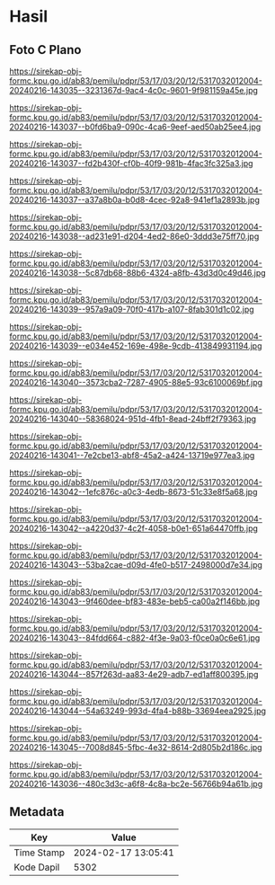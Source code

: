# Hasil

## Foto C Plano

https://sirekap-obj-formc.kpu.go.id/ab83/pemilu/pdpr/53/17/03/20/12/5317032012004-20240216-143035--3231367d-9ac4-4c0c-9601-9f981159a45e.jpg

https://sirekap-obj-formc.kpu.go.id/ab83/pemilu/pdpr/53/17/03/20/12/5317032012004-20240216-143037--b0fd6ba9-090c-4ca6-9eef-aed50ab25ee4.jpg

https://sirekap-obj-formc.kpu.go.id/ab83/pemilu/pdpr/53/17/03/20/12/5317032012004-20240216-143037--fd2b430f-cf0b-40f9-981b-4fac3fc325a3.jpg

https://sirekap-obj-formc.kpu.go.id/ab83/pemilu/pdpr/53/17/03/20/12/5317032012004-20240216-143037--a37a8b0a-b0d8-4cec-92a8-941ef1a2893b.jpg

https://sirekap-obj-formc.kpu.go.id/ab83/pemilu/pdpr/53/17/03/20/12/5317032012004-20240216-143038--ad231e91-d204-4ed2-86e0-3ddd3e75ff70.jpg

https://sirekap-obj-formc.kpu.go.id/ab83/pemilu/pdpr/53/17/03/20/12/5317032012004-20240216-143038--5c87db68-88b6-4324-a8fb-43d3d0c49d46.jpg

https://sirekap-obj-formc.kpu.go.id/ab83/pemilu/pdpr/53/17/03/20/12/5317032012004-20240216-143039--957a9a09-70f0-417b-a107-8fab301d1c02.jpg

https://sirekap-obj-formc.kpu.go.id/ab83/pemilu/pdpr/53/17/03/20/12/5317032012004-20240216-143039--e034e452-169e-498e-9cdb-413849931194.jpg

https://sirekap-obj-formc.kpu.go.id/ab83/pemilu/pdpr/53/17/03/20/12/5317032012004-20240216-143040--3573cba2-7287-4905-88e5-93c6100069bf.jpg

https://sirekap-obj-formc.kpu.go.id/ab83/pemilu/pdpr/53/17/03/20/12/5317032012004-20240216-143040--58368024-951d-4fb1-8ead-24bff2f79363.jpg

https://sirekap-obj-formc.kpu.go.id/ab83/pemilu/pdpr/53/17/03/20/12/5317032012004-20240216-143041--7e2cbe13-abf8-45a2-a424-13719e977ea3.jpg

https://sirekap-obj-formc.kpu.go.id/ab83/pemilu/pdpr/53/17/03/20/12/5317032012004-20240216-143042--1efc876c-a0c3-4edb-8673-51c33e8f5a68.jpg

https://sirekap-obj-formc.kpu.go.id/ab83/pemilu/pdpr/53/17/03/20/12/5317032012004-20240216-143042--a4220d37-4c2f-4058-b0e1-651a64470ffb.jpg

https://sirekap-obj-formc.kpu.go.id/ab83/pemilu/pdpr/53/17/03/20/12/5317032012004-20240216-143043--53ba2cae-d09d-4fe0-b517-2498000d7e34.jpg

https://sirekap-obj-formc.kpu.go.id/ab83/pemilu/pdpr/53/17/03/20/12/5317032012004-20240216-143043--9f460dee-bf83-483e-beb5-ca00a2f146bb.jpg

https://sirekap-obj-formc.kpu.go.id/ab83/pemilu/pdpr/53/17/03/20/12/5317032012004-20240216-143043--84fdd664-c882-4f3e-9a03-f0ce0a0c6e61.jpg

https://sirekap-obj-formc.kpu.go.id/ab83/pemilu/pdpr/53/17/03/20/12/5317032012004-20240216-143044--857f263d-aa83-4e29-adb7-ed1aff800395.jpg

https://sirekap-obj-formc.kpu.go.id/ab83/pemilu/pdpr/53/17/03/20/12/5317032012004-20240216-143044--54a63249-993d-4fa4-b88b-33694eea2925.jpg

https://sirekap-obj-formc.kpu.go.id/ab83/pemilu/pdpr/53/17/03/20/12/5317032012004-20240216-143045--7008d845-5fbc-4e32-8614-2d805b2d186c.jpg

https://sirekap-obj-formc.kpu.go.id/ab83/pemilu/pdpr/53/17/03/20/12/5317032012004-20240216-143036--480c3d3c-a6f8-4c8a-bc2e-56766b94a61b.jpg


## Metadata

| Key        | Value               |
| ---------- | ------------------- |
| Time Stamp | 2024-02-17 13:05:41 |
| Kode Dapil | 5302                |



